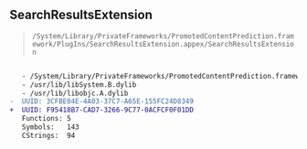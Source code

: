 ## SearchResultsExtension

> `/System/Library/PrivateFrameworks/PromotedContentPrediction.framework/PlugIns/SearchResultsExtension.appex/SearchResultsExtension`

```diff

   - /System/Library/PrivateFrameworks/PromotedContentPrediction.framework/PromotedContentPrediction
   - /usr/lib/libSystem.B.dylib
   - /usr/lib/libobjc.A.dylib
-  UUID: 3CFBE04E-4A03-37C7-A65E-155FC24D8349
+  UUID: F95418B7-CAD7-3266-9C77-0ACFCF0F01DD
   Functions: 5
   Symbols:   143
   CStrings:  94

```
